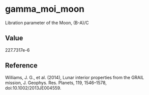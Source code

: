 # gamma_moi_moon

Libration parameter of the Moon, (B-A)/C

## Value

227.7317e-6

## Reference

Williams, J. G., et al. (2014), Lunar interior properties from the GRAIL mission, J. Geophys. Res. Planets, 119, 1546–1578, doi:10.1002/2013JE004559.

